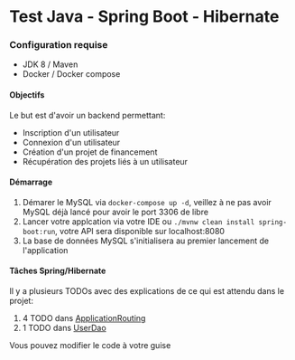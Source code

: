 # Test Java - Spring Boot - Hibernate

### Configuration requise
- JDK 8 / Maven
- Docker / Docker compose

#### Objectifs
Le but est d'avoir un backend permettant:
- Inscription d'un utilisateur
- Connexion d'un utilisateur
- Création d'un projet de financement
- Récupération des projets liés à un utilisateur

#### Démarrage
1. Démarer le MySQL via `docker-compose up -d`, veillez à ne pas avoir MySQL déjà lancé pour avoir le port 3306 de libre
2. Lancer votre applcation via votre IDE ou `./mvnw clean install spring-boot:run`, votre API sera disponible sur localhost:8080
3. La base de données MySQL s'initialisera au premier lancement de l'application

#### Tâches Spring/Hibernate
Il y a plusieurs TODOs avec des explications de ce qui est attendu dans le projet:
1. 4 TODO dans [ApplicationRouting](src/main/java/com/finalgo/application/api/ApplicationRouting.java)
2. 1 TODO dans [UserDao](src/main/java/com/finalgo/application/dao/UserDao.java)

Vous pouvez modifier le code à votre guise
